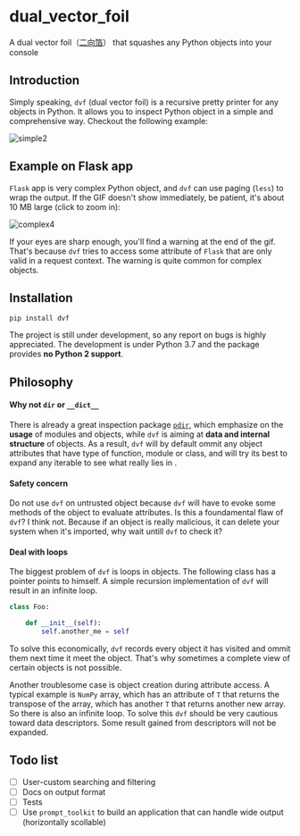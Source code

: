# dual_vector_foil
A dual vector foil（[二向箔](https://zh.wikipedia.org/wiki/%E4%B8%89%E4%BD%93%E7%94%A8%E8%AF%AD%E5%88%97%E8%A1%A8#%E4%BA%8C%E5%90%91%E7%AE%94)） that squashes any Python objects into your console

## Introduction

Simply speaking, `dvf` (dual vector foil) is a recursive pretty printer for any objects in Python. It allows you to inspect Python object in a simple and comprehensive way. Checkout the following example:

![simple2](https://user-images.githubusercontent.com/22628546/48036479-9295a680-e1a3-11e8-9847-449d3e5310ae.gif)

## Example on Flask app

`Flask` app is very complex Python object, and `dvf` can use paging (`less`) to wrap the output. If the GIF doesn't show immediately, be patient, it's about 10 MB large (click to zoom in):

![complex4](https://user-images.githubusercontent.com/22628546/47995242-9851a480-e12f-11e8-9e2d-499756b3fdb4.gif)

If your eyes are sharp enough, you'll find a warning at the end of the gif. That's because `dvf` tries to access some attribute of `Flask` that are only valid in a request context. The warning is quite common for complex objects.

## Installation 

```
pip install dvf
```

The project is still under development, so any report on bugs is highly appreciated. The development is under Python 3.7 and the package provides **no Python 2 support**.

## Philosophy

#### Why not `dir` or `__dict__`

There is already a great inspection package [`pdir`](https://github.com/laike9m/pdir2), which emphasize on the **usage** of modules and objects, while `dvf` is aiming at **data and internal structure** of objects. 
As a result, `dvf` will by default ommit any object attributes that have type of function, module or class, and will try its best to expand any iterable to see what really lies in .

#### Safety concern
Do not use `dvf` on untrusted object because `dvf` will have to evoke some methods of the object to evaluate attributes. Is this a foundamental flaw of `dvf`? I think not.
Because if an object is really malicious, it can delete your system when it's imported, why wait untill `dvf` to check it?

#### Deal with loops
The biggest problem of `dvf` is loops in objects. The following class has a pointer points to himself. A simple recursion implementation of `dvf` will result in an infinite loop.
```python
class Foo:

    def __init__(self):
        self.another_me = self
```
To solve this economically, `dvf` records every object it has visited and ommit them next time it meet the object. That's why sometimes a complete view of certain objects is not possible.

Another troublesome case is object creation during attribute access. A typical example is `NumPy` array, which has an attribute of `T` that returns the transpose of the array, 
which has another `T` that returns another new array. So there is also an infinite loop. To solve this `dvf` should be very cautious toward data descriptors. Some result gained from descriptors will not be expanded.

## Todo list
- [ ] User-custom searching and filtering
- [ ] Docs on output format
- [ ] Tests
- [ ] Use `prompt_toolkit` to build an application that can handle wide output (horizontally scollable)
